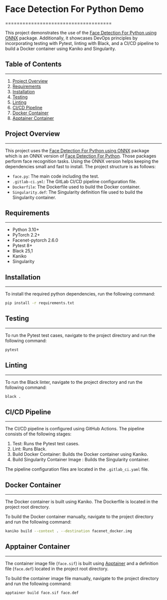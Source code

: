 # Face Detection For Python Demo
=====================================

This project demonstrates the use of the [Face Detection For Python using ONNX](https://github.com/IntelliProve/face-detection-onnx) package. Additionally, it showcases DevOps principles by incorporating testing with Pytest, linting with Black, and a CI/CD pipeline to build a Docker container using Kaniko and Singularity.

## Table of Contents
-----------------

1. [Project Overview](#project-overview)
2. [Requirements](#requirements)
3. [Installation](#installation)
4. [Testing](#testing)
5. [Linting](#linting)
6. [CI/CD Pipeline](#cicd-pipeline)
7. [Docker Container](#docker-container)
8. [Apptainer Container](#apptainer-container)

## Project Overview
-----------------

This project uses the [Face Detection For Python using ONNX](https://github.com/IntelliProve/face-detection-onnx) package which is an ONNX version of [Face Detection For Python](https://github.com/patlevin/face-detection-tflite). Those packages perform face recognition tasks. Using the ONNX version helps keeping the dependencies small and fast to install. The project structure is as follows:

* `face.py`: The main code including the test.
* `.gitlab-ci.yml`: The GitLab CI/CD pipeline configuration file.
* `Dockerfile`: The Dockerfile used to build the Docker container.
* `Singularity.def`: The Singularity definition file used to build the Singularity container.

## Requirements
------------

* Python 3.10+
* PyTorch 2.2+
* Facenet-pytorch 2.6.0
* Pytest 8+
* Black 25,1
* Kaniko
* Singularity

## Installation
------------

To install the required python dependencies, run the following command:

```bash
pip install -r requirements.txt
```

## Testing
-------

To run the Pytest test cases, navigate to the project directory and run the following command:

```bash
pytest
```

## Linting
-------

To run the Black linter, navigate to the project directory and run the following command:

```bash
black .
```

## CI/CD Pipeline
----------------

The CI/CD pipeline is configured using GitHub Actions. The pipeline consists of the following stages:

1. Test: Runs the Pytest test cases.
2. Lint: Runs Black.
3. Build Docker Container: Builds the Docker container using Kaniko.
4. Build Singularity Container Image : Builds the Singularity container.

The pipeline configuration files are located in the `.gitlab_ci.yaml` file.

## Docker Container
-----------------

The Docker container is built using Kaniko. The Dockerfile is located in the project root directory.

To build the Docker container manually, navigate to the project directory and run the following command:

```bash
kaniko build --context . --destination facenet_docker.img
```

## Apptainer Container
----------------------

The container image file (`face.sif`) is built using [Apptainer](https://apptainer.org/docs/user/latest/) and a definition file (`face.def`) located in the project root directory.

To build the container image file manually, navigate to the project directory and run the following command:

```bash
apptainer build face.sif face.def
```

